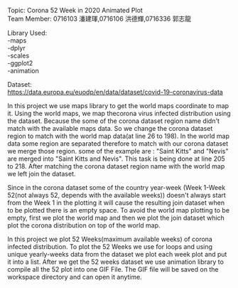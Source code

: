 Topic: Corona 52 Week in 2020 Animated Plot\
Team Member: 0716103 潘建琿,0716106 洪德輝,0716336 郭志龍

Library Used:\
-maps\
-dplyr\
-scales\
-ggplot2\
-animation

Dataset:\
https://data.europa.eu/euodp/en/data/dataset/covid-19-coronavirus-data

In this project we use maps library to get the world maps coordinate to map it. Using the world maps, we map thecorona virus infected distribution using the dataset. Because the some of the corona dataset region name didn't match with the available maps data. So we change the corona dataset region to match with the world map data(at line 26 to 198). In the world map data some region are separated therefore to match with our corona dataset we merge those region. some of the example are : "Saint Kitts" and "Nevis" are merged into "Saint Kitts and Nevis". This task is being done at line 205 to 218. After matching the corona dataset region name with the world map we left join the dataset.

Since in the corona dataset some of the country year-week (Week 1-Week 52(not always 52, depends with the available weeks)) doesn't always start from the Week 1 in the plotting it will cause the resulting join dataset when to be plotted there is an empty space. To avoid the world map plotting to be empty, first we plot the world map and then we plot the join dataset which plot the corona distribution on top of the world map.

In this project we plot 52 Weeks(maximum available weeks) of corona infected distribution. To plot the 52 Weeks we use for loops and using unique yearly-weeks data from the dataset we plot each week plot and put it into a list. After we get the 52 weeks dataset we use animation library to compile all the 52 plot into one GIF File. The GIF file will be saved on the workspace directory and can open it anytime.
